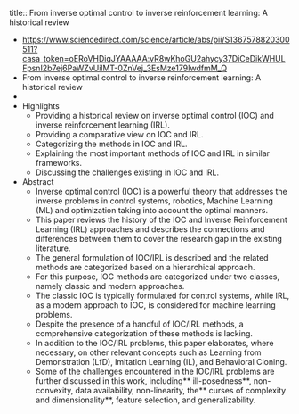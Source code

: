 title:: From inverse optimal control to inverse reinforcement learning: A historical review

- https://www.sciencedirect.com/science/article/abs/pii/S1367578820300511?casa_token=oERoVHDiqJYAAAAA:vR8wKhoGU2ahycy37DiCeDikWHULFpsnI2b7ej6PaWZvUilMT-0ZnVej_3EsMze179IwdfmM_Q
- From inverse optimal control to inverse reinforcement learning: A historical review
-
- Highlights
	- Providing a historical review on inverse optimal control (IOC) and inverse reinforcement learning (IRL).
	- Providing a comparative view on IOC and IRL.
	- Categorizing the methods in IOC and IRL.
	- Explaining the most important methods of IOC and IRL in similar frameworks.
	- Discussing the challenges existing in IOC and IRL.
- Abstract
	- Inverse optimal control (IOC) is a powerful theory that addresses the inverse problems in control systems, robotics, Machine Learning (ML) and optimization taking into account the optimal manners.
	- This paper reviews the history of the IOC and Inverse Reinforcement Learning (IRL) approaches and describes the connections and differences between them to cover the research gap in the existing literature.
	- The general formulation of IOC/IRL is described and the related methods are categorized based on a hierarchical approach.
	- For this purpose, IOC methods are categorized under two classes, namely classic and modern approaches.
	- The classic IOC is typically formulated for control systems, while IRL, as a modern approach to IOC, is considered for machine learning problems.
	- Despite the presence of a handful of IOC/IRL methods, a comprehensive categorization of these methods is lacking.
	- In addition to the IOC/IRL problems, this paper elaborates, where necessary, on other relevant concepts such as Learning from Demonstration (LfD), Imitation Learning (IL), and Behavioral Cloning.
	- Some of the challenges encountered in the IOC/IRL problems are further discussed in this work, including** ill-posedness**, non-convexity, data availability, non-linearity, the** curses of complexity and dimensionality**, feature selection, and generalizability.